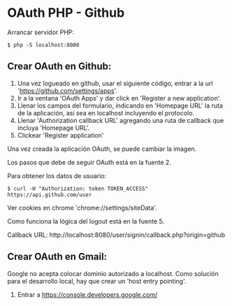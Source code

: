 # OAuth PHP - Github

Arrancar servidor PHP:

    $ php -S localhost:8080

## Crear OAuth en Github:

1. Una vez logueado en github, usar el siguiente código, entrar a la url 'https://github.com/settings/apps'. 
2. Ir a la ventana 'OAuth Apps' y dar click en 'Register a new application'.
3. Llenar los campos del formulario, indicando en 'Homepage URL' la ruta de la aplicación, así sea en localhost incluyendo el protocolo.
4. Llenar 'Authorization callback URL' agregando una ruta de callback que incluya 'Homepage URL'.
5. Clickear 'Register application'

Una vez creada la aplicación OAuth, se puede cambiar la imagen.

Los pasos que debe de seguir OAuth está en la fuente 2.

Para obtener los datos de usuario:

    $ curl -H "Authorization: token TOKEN_ACCESS" https://api.github.com/user

Ver cookies en chrome 'chrome://settings/siteData'.

Como funciona la lógica del logout está en la fuente 5.

Callback URL: http://localhost:8080/user/signin/callback.php?origin=github

## Crear OAuth en Gmail:

Google no acepta colocar dominio autorizado a localhost. Como solución para el desarrollo local, hay que crear un 'host entry pointing'.

1. Entrar a https://console.developers.google.com/
2. Crear un API y Servicios
3. Crear ID de cliente de OAuth
4. Selecionar 'Aplicacion Web' y regitrar la pagina de redireccion.

Callback URL: http://localhost:8080/user/signin/callback.php?origin=google

---

Fuentes:

+ https://www.youtube.com/watch?v=2-5j7rvQgBo
+ https://developer.github.com/apps/building-oauth-apps/authorizing-oauth-apps/
+ https://developer.github.com/v3/oauth_authorizations/
+ https://voragine.net/weblogs/como-hacer-una-peticion-post-a-un-servidor-usando-curl-en-un-script-php
+ https://stackoverflow.com/questions/12909332/how-to-logout-of-an-application-where-i-used-oauth2-to-login-with-google
+ https://developers.google.com/identity/protocols/oauth2/web-server
+ https://stackoverflow.com/questions/48632883/enable-google-api-for-googleapis-com-auth-userinfo
+ https://github.com/jupyterhub/jupyterhub/issues/967
